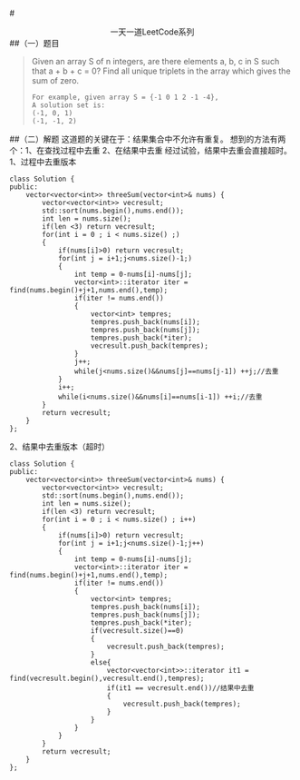 #<center>一天一道LeetCode系列</center>
##（一）题目

> Given an array S of n integers, are there elements a, b, c in S such that a + b + c = 0? Find all unique triplets in the array which gives the sum of zero.
> 
>     For example, given array S = {-1 0 1 2 -1 -4},
>     A solution set is:
>     (-1, 0, 1)
>     (-1, -1, 2)
##（二）解题
这道题的关键在于：结果集合中不允许有重复。
想到的方法有两个：1、在查找过程中去重 2、在结果中去重
经过试验，结果中去重会直接超时。
1、过程中去重版本
```
class Solution {
public:
    vector<vector<int>> threeSum(vector<int>& nums) {
        vector<vector<int>> vecresult;
        std::sort(nums.begin(),nums.end());
        int len = nums.size();
        if(len <3) return vecresult;
        for(int i = 0 ; i < nums.size() ;)
        {
            if(nums[i]>0) return vecresult;
            for(int j = i+1;j<nums.size()-1;)
            {
                int temp = 0-nums[i]-nums[j];
                vector<int>::iterator iter = find(nums.begin()+j+1,nums.end(),temp);
                if(iter != nums.end())
                {
                    vector<int> tempres;
                    tempres.push_back(nums[i]);
                    tempres.push_back(nums[j]);
                    tempres.push_back(*iter);
                    vecresult.push_back(tempres);
                }
                j++;
                while(j<nums.size()&&nums[j]==nums[j-1]) ++j;//去重
            }
            i++;
            while(i<nums.size()&&nums[i]==nums[i-1]) ++i;//去重
        }
        return vecresult;
    }
};
```
2、结果中去重版本（超时）

```
class Solution {
public:
    vector<vector<int>> threeSum(vector<int>& nums) {
        vector<vector<int>> vecresult;
        std::sort(nums.begin(),nums.end());
        int len = nums.size();
        if(len <3) return vecresult;
        for(int i = 0 ; i < nums.size() ; i++)
        {
            if(nums[i]>0) return vecresult;
            for(int j = i+1;j<nums.size()-1;j++)
            {
                int temp = 0-nums[i]-nums[j];
                vector<int>::iterator iter = find(nums.begin()+j+1,nums.end(),temp);
                if(iter != nums.end())
                {
                    vector<int> tempres;
                    tempres.push_back(nums[i]);
                    tempres.push_back(nums[j]);
                    tempres.push_back(*iter);
                    if(vecresult.size()==0)
                    {
                        vecresult.push_back(tempres);
                    }
                    else{
                        vector<vector<int>>::iterator it1 = find(vecresult.begin(),vecresult.end(),tempres);
                        if(it1 == vecresult.end())//结果中去重
                        {
                            vecresult.push_back(tempres);
                        }
                    }
                }
            }
        }
        return vecresult;
    }
};
```